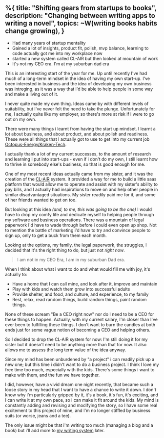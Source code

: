 %{
  title: "Shifting gears from startups to books",
  description: "Changing between writing apps to writing a novel",
  topics: ~W(writing books habits change growing),
}
---

- Had many years of startup mentality
- Gained a lot of insights, product fit, polish, mvp balance, learning to code
  actually got me into my workplace now
- started a new system called CL-AIR but then looked at mountain of work
- It's not my CEO era. I'm at my suburban dad era


This is an interesting start of the year for me. Up until recently I've had much of a long-term mindset in the idea of having my own start-up. I've been interested in business and the idea of developing my own business was intreging, as it was a way that i'd be able to help people in some way and make a living out of it.

I never quite made my own thing. Ideas came by with different levels of suitability, but I've never felt the need to take the plunge. Unfortunately for me, I actually quite like my employer, so there's more at risk if i were to go out on my own.

There were many things i learnt from having the start up mindset. I learnt a lot about business, and about product, and about polish and readiness. These were all things that I actually got to use to get into my current job [Octopus-Energy/Kraken-Tech](/about/kraken).

I actually thank a lot of my current successes, to the amount of research and learning I put into start-ups - even if i don't do my own, I still learnt how to thrive in somebody else's business, so that is good enough for me.

One of my most recent ideas actually came from my sister, and it was the creation of the [CL-AIR](/systems/clair) system. It provided a way for me to build a little saas platform that would allow me to operate and assist with my sister's ability to pay bills, and I actually had inspirations to move on and help other people in similar disadvantaged situations. My sister readily paid me for it, and some of her friends wanted to get on too.

But looking at this idea *(and, to me, this was going to be the one)* I would have to drop my comfy life and dedicate myself to helping people through my software and business operations. There was a mountain of legal paperwork I'd have to wade through before i could even open up shop. Not to mention the battle of marketing i'd have to try and convince people to sign up, only to get a buck from them each month.

Looking at the options, my family, the legal paperwork, the struggles, I decided that it's the right thing to do, but just not *right now*.

> I am not in my CEO Era, I am in my suburban Dad era.

When I think about what i want to do and what would fill me with joy, it's actually to:

* Have a home that I can call mine, and look after it, improve and maintain
* Play with kids and watch them grow into successful adults
* Provide shelter, and food, and culture, and experience, to my family
* Rest, relax, read random things, build random things, paint random things.

None of these scream "Be a CEO right now" nor do I need to be a CEO for these things to happen. Actually, with my current salary, I'm closer than I've ever been to fulfilling these things. I don't want to burn the candles at both ends just for some vague notion of becoming a CEO and helping others.

So I decided to drop the CL-AIR system for now: I'm still doing it for my sister but it doesn't need to be anything more than that for now. It also allows me to assess the long term value of the idea anyway.

Since my mind has been unburdened by "a project" i can readily pick up a new one; but this time i didn't want to do a business project. I think I love my free time too much, especially with the kids. There's some things i want to make with them, and the fun we have together.

I did, however, have a vivid dream one night recently, that became such a loose story in my head that I want to have a chance to write it down. I don't know why i'm particularly gripped by it, it's a book, it's fun, it's exciting, and I can write it at my own pace, so i can make it fit around the kids. My mind is constantly adding and revising and modifying the story, so I have some real excitement to this project of mine, and I'm no longer stiffled by business suits (or worse, jeans and a tee).

The only issue might be that i'm writing too much (managing a blog and a book) but i'll add more to [my writing system](/systems/writing) later.
